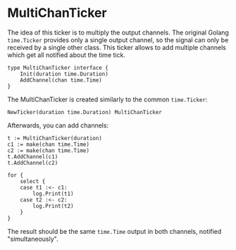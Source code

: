# MultiChanTicker

The idea of this ticker is to multiply the output channels. The original Golang `time.Ticker` provides only a single output channel, so the signal can only be received by a single other class. This ticker allows to add multiple channels which get all notified about the time tick.

```golang
type MultiChanTicker interface {
	Init(duration time.Duration)
	AddChannel(chan time.Time)
}
```

The MultiChanTicker is created similarly to the common `time.Ticker`:

```golang
NewTicker(duration time.Duration) MultiChanTicker
```

Afterwards, you can add channels:

```golang
t := MultiChanTicker(duration)
c1 := make(chan time.Time)
c2 := make(chan time.Time)
t.AddChannel(c1)
t.AddChannel(c2)

for {
    select {
    case t1 :<- c1:
        log.Print(t1)
    case t2 :<- c2:
        log.Print(t2)
    }
}
```

The result should be the same `time.Time` output in both channels, notified "simultaneously".
